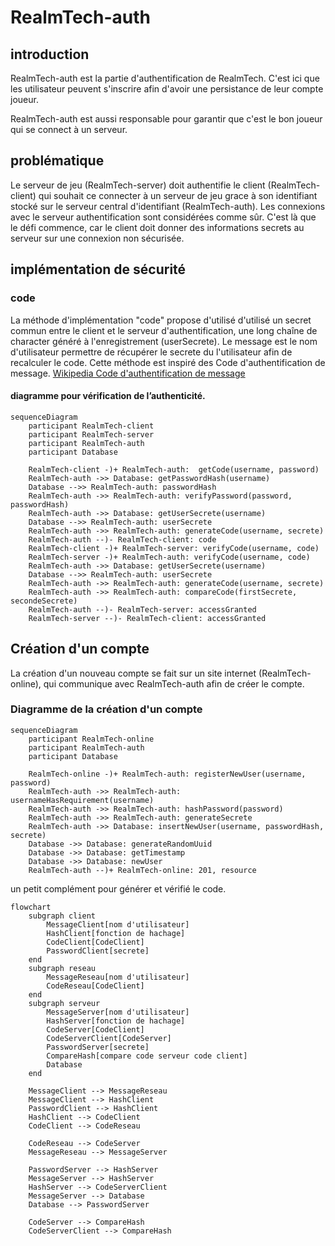 # RealmTech-auth

## introduction
RealmTech-auth est la partie d'authentification de RealmTech.
C'est ici que les utilisateur peuvent s'inscrire afin
d'avoir une persistance de leur compte joueur.

RealmTech-auth est aussi responsable pour garantir que c'est
le bon joueur qui se connect à un serveur.

## problématique
Le serveur de jeu (RealmTech-server) doit authentifie le client (RealmTech-client)
qui souhait ce connecter à un serveur de jeu grace à son identifiant stocké sur
le serveur central d'identifiant (RealmTech-auth). Les connexions avec le serveur
authentification sont considérées comme sûr. C'est là que le défi commence, car
le client doit donner des informations secrets au serveur sur une connexion
non sécurisée.

## implémentation de sécurité
### code
La méthode d'implémentation "code" propose d'utilisé d'utilisé un secret commun entre
le client et le serveur d'authentification, une long chaîne de character généré à l'enregistrement (userSecrete).
Le message est le nom d'utilisateur permettre de récupérer le secrete du l'utilisateur 
afin de recalculer le code.
Cette méthode est inspiré des Code d'authentification de message.
[Wikipedia Code d'authentification de message](https://fr.wikipedia.org/wiki/Code_d%27authentification_de_message)

#### diagramme pour vérification de l’authenticité.
```mermaid
sequenceDiagram
    participant RealmTech-client
    participant RealmTech-server
    participant RealmTech-auth
    participant Database

    RealmTech-client -)+ RealmTech-auth:  getCode(username, password)
    RealmTech-auth ->> Database: getPasswordHash(username)
    Database -->> RealmTech-auth: passwordHash
    RealmTech-auth ->> RealmTech-auth: verifyPassword(password, passwordHash)
    RealmTech-auth ->> Database: getUserSecrete(username)
    Database -->> RealmTech-auth: userSecrete
    RealmTech-auth ->> RealmTech-auth: generateCode(username, secrete)
    RealmTech-auth --)- RealmTech-client: code
    RealmTech-client -)+ RealmTech-server: verifyCode(username, code)
    RealmTech-server -)+ RealmTech-auth: verifyCode(username, code)
    RealmTech-auth ->> Database: getUserSecrete(username)
    Database -->> RealmTech-auth: userSecrete
    RealmTech-auth ->> RealmTech-auth: generateCode(username, secrete)
    RealmTech-auth ->> RealmTech-auth: compareCode(firstSecrete, secondeSecrete)
    RealmTech-auth --)- RealmTech-server: accessGranted
    RealmTech-server --)- RealmTech-client: accessGranted
```
## Création d'un compte
La création d'un nouveau compte se fait sur un site internet (RealmTech-online), qui
communique avec RealmTech-auth afin de créer le compte.

### Diagramme de la création d'un compte
```mermaid
sequenceDiagram
    participant RealmTech-online
    participant RealmTech-auth
    participant Database

    RealmTech-online -)+ RealmTech-auth: registerNewUser(username, password)
    RealmTech-auth ->> RealmTech-auth: usernameHasRequirement(username)
    RealmTech-auth ->> RealmTech-auth: hashPassword(password)
    RealmTech-auth ->> RealmTech-auth: generateSecrete
    RealmTech-auth ->> Database: insertNewUser(username, passwordHash, secrete)
    Database ->> Database: generateRandomUuid
    Database ->> Database: getTimestamp
    Database ->> Database: newUser
    RealmTech-auth --)+ RealmTech-online: 201, resource
```


un petit complément pour générer et vérifié le code.
```mermaid
flowchart
    subgraph client
        MessageClient[nom d'utilisateur]
        HashClient[fonction de hachage]
        CodeClient[CodeClient]
        PasswordClient[secrete]
    end
    subgraph reseau
        MessageReseau[nom d'utilisateur]
        CodeReseau[CodeClient]
    end
    subgraph serveur
        MessageServer[nom d'utilisateur]
        HashServer[fonction de hachage]
        CodeServer[CodeClient]
        CodeServerClient[CodeServer]
        PasswordServer[secrete]
        CompareHash[compare code serveur code client]
        Database
    end

    MessageClient --> MessageReseau
    MessageClient --> HashClient
    PasswordClient --> HashClient
    HashClient --> CodeClient
    CodeClient --> CodeReseau

    CodeReseau --> CodeServer
    MessageReseau --> MessageServer

    PasswordServer --> HashServer
    MessageServer --> HashServer
    HashServer --> CodeServerClient
    MessageServer --> Database
    Database --> PasswordServer
    
    CodeServer --> CompareHash
    CodeServerClient --> CompareHash

```
